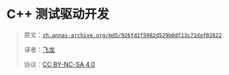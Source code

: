 # C++ 测试驱动开发

> 原文：[`zh.annas-archive.org/md5/926fd2f5982d529b0df13c71daf02822`](https://zh.annas-archive.org/md5/926fd2f5982d529b0df13c71daf02822)
> 
> 译者：[飞龙](https://github.com/wizardforcel)
> 
> 协议：[CC BY-NC-SA 4.0](http://creativecommons.org/licenses/by-nc-sa/4.0/)